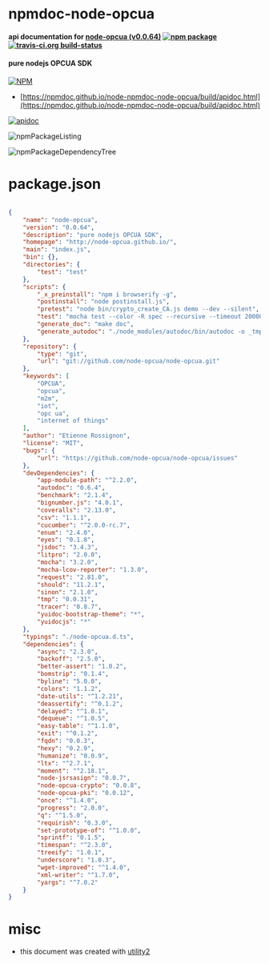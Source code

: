# npmdoc-node-opcua

#### api documentation for  [node-opcua (v0.0.64)](http://node-opcua.github.io/)  [![npm package](https://img.shields.io/npm/v/npmdoc-node-opcua.svg?style=flat-square)](https://www.npmjs.org/package/npmdoc-node-opcua) [![travis-ci.org build-status](https://api.travis-ci.org/npmdoc/node-npmdoc-node-opcua.svg)](https://travis-ci.org/npmdoc/node-npmdoc-node-opcua)

#### pure nodejs OPCUA SDK

[![NPM](https://nodei.co/npm/node-opcua.png?downloads=true&downloadRank=true&stars=true)](https://www.npmjs.com/package/node-opcua)

- [https://npmdoc.github.io/node-npmdoc-node-opcua/build/apidoc.html](https://npmdoc.github.io/node-npmdoc-node-opcua/build/apidoc.html)

[![apidoc](https://npmdoc.github.io/node-npmdoc-node-opcua/build/screenCapture.buildCi.browser.%252Ftmp%252Fbuild%252Fapidoc.html.png)](https://npmdoc.github.io/node-npmdoc-node-opcua/build/apidoc.html)

![npmPackageListing](https://npmdoc.github.io/node-npmdoc-node-opcua/build/screenCapture.npmPackageListing.svg)

![npmPackageDependencyTree](https://npmdoc.github.io/node-npmdoc-node-opcua/build/screenCapture.npmPackageDependencyTree.svg)



# package.json

```json

{
    "name": "node-opcua",
    "version": "0.0.64",
    "description": "pure nodejs OPCUA SDK",
    "homepage": "http://node-opcua.github.io/",
    "main": "index.js",
    "bin": {},
    "directories": {
        "test": "test"
    },
    "scripts": {
        "_x_preinstall": "npm i browserify -g",
        "postinstall": "node postinstall.js",
        "pretest": "node bin/crypto_create_CA.js demo --dev --silent",
        "test": "mocha test --color -R spec --recursive --timeout 200000 --bail",
        "generate_doc": "make doc",
        "generate_autodoc": "./node_modules/autodoc/bin/autodoc -o _tmp_generated_doc bin/binaryStream.js"
    },
    "repository": {
        "type": "git",
        "url": "git://github.com/node-opcua/node-opcua.git"
    },
    "keywords": [
        "OPCUA",
        "opcua",
        "m2m",
        "iot",
        "opc ua",
        "internet of things"
    ],
    "author": "Etienne Rossignon",
    "license": "MIT",
    "bugs": {
        "url": "https://github.com/node-opcua/node-opcua/issues"
    },
    "devDependencies": {
        "app-module-path": "^2.2.0",
        "autodoc": "0.6.4",
        "benchmark": "2.1.4",
        "bignumber.js": "4.0.1",
        "coveralls": "2.13.0",
        "csv": "1.1.1",
        "cucumber": "^2.0.0-rc.7",
        "enum": "2.4.0",
        "eyes": "0.1.8",
        "jsdoc": "3.4.3",
        "litpro": "2.0.0",
        "mocha": "3.2.0",
        "mocha-lcov-reporter": "1.3.0",
        "request": "2.81.0",
        "should": "11.2.1",
        "sinon": "2.1.0",
        "tmp": "0.0.31",
        "tracer": "0.8.7",
        "yuidoc-bootstrap-theme": "*",
        "yuidocjs": "*"
    },
    "typings": "./node-opcua.d.ts",
    "dependencies": {
        "async": "2.3.0",
        "backoff": "2.5.0",
        "better-assert": "1.0.2",
        "bomstrip": "0.1.4",
        "byline": "5.0.0",
        "colors": "1.1.2",
        "date-utils": "^1.2.21",
        "deassertify": "^0.1.2",
        "delayed": "^1.0.1",
        "dequeue": "^1.0.5",
        "easy-table": "^1.1.0",
        "exit": "^0.1.2",
        "fqdn": "0.0.3",
        "hexy": "0.2.9",
        "humanize": "0.0.9",
        "ltx": "^2.7.1",
        "moment": "^2.18.1",
        "node-jsrsasign": "0.0.7",
        "node-opcua-crypto": "0.0.8",
        "node-opcua-pki": "0.0.12",
        "once": "^1.4.0",
        "progress": "2.0.0",
        "q": "^1.5.0",
        "requirish": "0.3.0",
        "set-prototype-of": "^1.0.0",
        "sprintf": "0.1.5",
        "timespan": "^2.3.0",
        "treeify": "1.0.1",
        "underscore": "1.8.3",
        "wget-improved": "^1.4.0",
        "xml-writer": "^1.7.0",
        "yargs": "^7.0.2"
    }
}
```



# misc
- this document was created with [utility2](https://github.com/kaizhu256/node-utility2)
